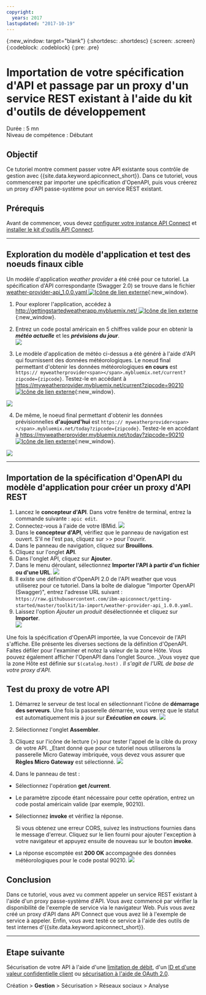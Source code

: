 ```yaml
---
copyright:
  years: 2017
lastupdated: "2017-10-19"
---
```


{:new_window: target="blank"}
{:shortdesc: .shortdesc}
{:screen: .screen}
{:codeblock: .codeblock}
{:pre: .pre}

# Importation de votre spécification d'API et passage par un proxy d'un service REST existant à l'aide du kit d'outils de développement
Durée : 5 mn  
Niveau de compétence : Débutant  


## Objectif
Ce tutoriel montre comment passer votre API existante sous contrôle de gestion avec {{site.data.keyword.apiconnect_short}}. Dans ce tutoriel, vous commencerez par importer une spécification d'OpenAPI, puis vous créerez un proxy d'API passe-système pour un service REST existant.

## Prérequis
Avant de commencer, vous devez [configurer votre instance API Connect](tut_prereq_set_up_apic_instance.html) et [installer le kit d'outils API Connect](tut_prereq_install_toolkit.html).

---


## Exploration du modèle d'application et test des noeuds finaux cible

Un modèle d'application _weather provider_ a été créé pour ce tutoriel. La spécification d'API correspondante (Swagger 2.0) se trouve dans le fichier [weather-provider-api_1.0.0.yaml ![Icône de lien externe](../../../icons/launch-glyph.svg "Icône de lien externe")](https://raw.githubusercontent.com/ibm-apiconnect/getting-started/master/toolkit/1a-import/weather-provider-api_1.0.0.yaml){:new_window}.

1. Pour explorer l'application, accédez à [http://gettingstartedweatherapp.mybluemix.net/ ![Icône de lien externe](../../../icons/launch-glyph.svg "Icône de lien externe")](http://gettingstartedweatherapp.mybluemix.net/){:new_window}.  
2. Entrez un code postal américain en 5 chiffres valide pour en obtenir la _**météo actuelle**_ et les _**prévisions du jour**_.  
![](images/explore-weatherapp-1.png)

3. Le modèle d'application de météo ci-dessus a été généré à l'aide d'API qui fournissent des données météorologiques. Le noeud final permettant d'obtenir les données météorologiques **en cours** est `https:// myweatherprovider<span></span>.mybluemix.net/current?zipcode={zipcode}`. Testez-le en accédant à [https://myweatherprovider.mybluemix.net/current?zipcode=90210 ![Icône de lien externe](../../../icons/launch-glyph.svg "Icône de lien externe")](https://myweatherprovider.mybluemix.net/current?zipcode=90210){:new_window}.  

  ![](images/explore-weatherapp-2.png)

4. De même, le noeud final permettant d'obtenir les données prévisionnelles **d'aujourd'hui** est `https:// myweatherprovider<span></span>.mybluemix.net/today?zipcode={zipcode}`. Testez-le en accédant à [https://myweatherprovider.mybluemix.net/today?zipcode=90210 ![Icône de lien externe](../../../icons/launch-glyph.svg "Icône de lien externe")](https://myweatherprovider.mybluemix.net/today?zipcode=90210){:new_window}.  

  ![](images/explore-weatherapp-3.png)



---

## Importation de la spécification d'OpenAPI du modèle d'application pour créer un proxy d'API REST
1. Lancez le **concepteur d'API**. Dans votre fenêtre de terminal, entrez la commande suivante : `apic edit`.
2. Connectez-vous à l'aide de votre IBMid.
    ![](images/screenshot_apic-edit_login.png)
3. Dans le **concepteur d'API**, vérifiez que le panneau de navigation est ouvert. S'il ne l'est pas, cliquez sur >> pour l'ouvrir. 
4. Dans le panneau de navigation, cliquez sur **Brouillons**.
5. Cliquez sur l'onglet **API**.
6. Dans l'onglet API, cliquez sur **Ajouter**.
7. Dans le menu déroulant, sélectionnez **Importer l'API à partir d'un fichier ou d'une URL**.
   ![](images/toolkit-import-1.png)
8. Il existe une définition d'OpenAPI 2.0 de l'API weather que vous utiliserez pour ce tutoriel. Dans la boîte de dialogue "Importer OpenAPI (Swagger)", entrez l'adresse URL suivant :
`https://raw.githubusercontent.com/ibm-apiconnect/getting-started/master/toolkit/1a-import/weather-provider-api_1.0.0.yaml`.
9. Laissez l'option _Ajouter un produit_ désélectionnée et cliquez sur **Importer**.  
    ![](images/screenshot_import-url.png)  

Une fois la spécification d'OpenAPI importée, la vue Concevoir de l'API s'affiche. Elle présente les diverses sections de la définition d'OpenAPI. Faites défiler pour l'examiner et notez la valeur de la zone Hôte. Vous pouvez également afficher l'OpenAPI dans l'onglet Source.
_Vous voyez que la zone Hôte est définie sur `$(catalog.host)` _. Il s'agit de l'URL de base de votre proxy d'API._
 


## Test du proxy de votre API

1. Démarrez le serveur de test local en sélectionnant l'icône de **démarrage des serveurs**. Une fois la passerelle démarrée, vous verrez que le statut est automatiquement mis à jour sur _**Exécution en cours**_.
    ![](images/screenshot_start-server-1.png)

2. Sélectionnez l'onglet **Assembler**.

3. Cliquez sur l'icône de lecture (>) pour tester l'appel de la cible du proxy de votre API.
   _Etant donné que pour ce tutoriel nous utiliserons la passerelle Micro Gateway imbriquée, vous devez vous assurer que **Règles Micro Gateway** est sélectionné.
    ![](images/screenshot_test-0.png)

4. Dans le panneau de test :
  - Sélectionnez l'opération **get /current**.  
  - Le paramètre zipcode étant nécessaire pour cette opération, entrez un code postal américain valide (par exemple, 90210).  
  - Sélectionnez **invoke** et vérifiez la réponse.

    Si vous obtenez une erreur CORS, suivez les instructions fournies dans le message d'erreur. Cliquez sur le lien fourni pour ajouter l'exception à votre navigateur et appuyez ensuite de nouveau sur le bouton **invoke**.
  
  - La réponse escomptée est **200 OK** accompagnée des données météorologiques pour le code postal 90210.
    ![](images/screenshot_test-1.png)    


## Conclusion

Dans ce tutoriel, vous avez vu comment appeler un service REST existant à l'aide d'un proxy passe-système d'API. Vous avez commencé par vérifier la disponibilité de l'exemple de service via le navigateur Web. Puis vous avez créé un proxy d'API dans API Connect que vous avez lié à l'exemple de service à appeler. Enfin, vous avez testé ce service à l'aide des outils de test internes d'{{site.data.keyword.apiconnect_short}}.

---

## Etape suivante 

Sécurisation de votre API à l'aide d'une [limitation de débit](tut_rate_limit.html), d'un [ID et d'une valeur confidentielle client](tut_secure_landing.html) ou [sécurisation à l'aide de OAuth 2.0](tut_secure_oauth_2.html).

Création > **Gestion** > Sécurisation > Réseaux sociaux > Analyse
